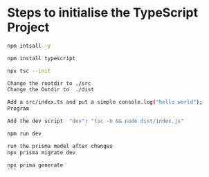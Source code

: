 <h1>Steps to initialise the TypeScript Project </h1>


```sh
npm intsall -y
```

```sh
npm install typescript
```


```sh
npx tsc --init
```

```sh
Change the rootdir to ./src
Change the Outdir to  ./dist
```

```sh
Add a src/index.ts and put a simple console.log("hello world");
Program
```

```sh 
Add the dev script  "dev": "tsc -b && node dist/index.js"
```

```sh
npm run dev 
```



```sh 
run the prisma model after changes 
npx prisma migrate dev
```
````sh
npx prima generate 
```